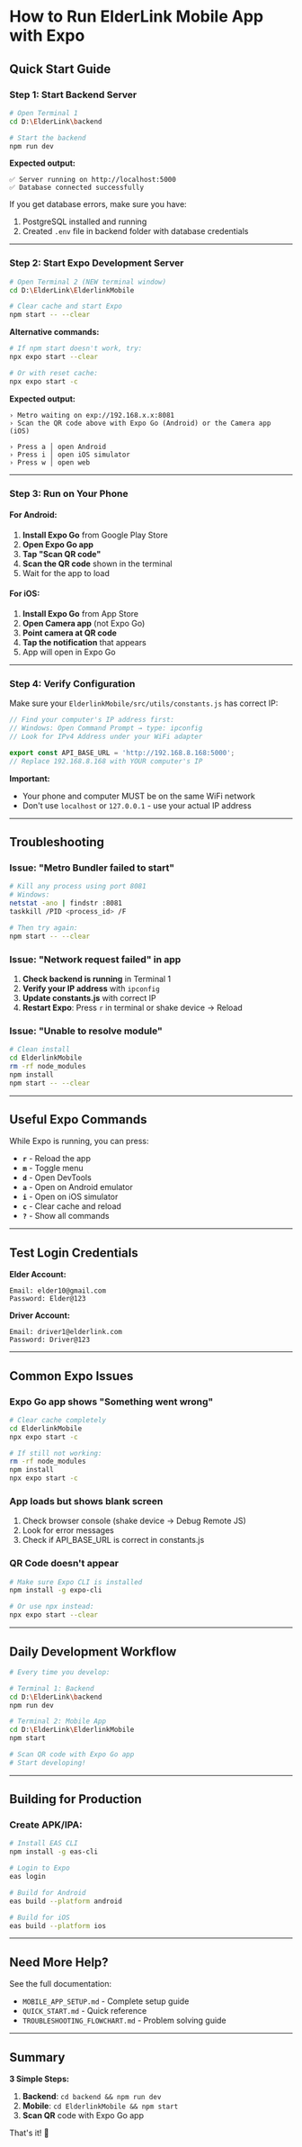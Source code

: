 # How to Run ElderLink Mobile App with Expo

## Quick Start Guide

### Step 1: Start Backend Server

```bash
# Open Terminal 1
cd D:\ElderLink\backend

# Start the backend
npm run dev
```

**Expected output:**
```
✅ Server running on http://localhost:5000
✅ Database connected successfully
```

If you get database errors, make sure you have:
1. PostgreSQL installed and running
2. Created `.env` file in backend folder with database credentials

---

### Step 2: Start Expo Development Server

```bash
# Open Terminal 2 (NEW terminal window)
cd D:\ElderLink\ElderlinkMobile

# Clear cache and start Expo
npm start -- --clear
```

**Alternative commands:**
```bash
# If npm start doesn't work, try:
npx expo start --clear

# Or with reset cache:
npx expo start -c
```

**Expected output:**
```
› Metro waiting on exp://192.168.x.x:8081
› Scan the QR code above with Expo Go (Android) or the Camera app (iOS)

› Press a │ open Android
› Press i │ open iOS simulator  
› Press w │ open web
```

---

### Step 3: Run on Your Phone

#### For Android:
1. **Install Expo Go** from Google Play Store
2. **Open Expo Go app**
3. **Tap "Scan QR code"**
4. **Scan the QR code** shown in the terminal
5. Wait for the app to load

#### For iOS:
1. **Install Expo Go** from App Store
2. **Open Camera app** (not Expo Go)
3. **Point camera at QR code**
4. **Tap the notification** that appears
5. App will open in Expo Go

---

### Step 4: Verify Configuration

Make sure your `ElderlinkMobile/src/utils/constants.js` has correct IP:

```javascript
// Find your computer's IP address first:
// Windows: Open Command Prompt → type: ipconfig
// Look for IPv4 Address under your WiFi adapter

export const API_BASE_URL = 'http://192.168.8.168:5000';
// Replace 192.168.8.168 with YOUR computer's IP
```

**Important:**
- Your phone and computer MUST be on the same WiFi network
- Don't use `localhost` or `127.0.0.1` - use your actual IP address

---

## Troubleshooting

### Issue: "Metro Bundler failed to start"

```bash
# Kill any process using port 8081
# Windows:
netstat -ano | findstr :8081
taskkill /PID <process_id> /F

# Then try again:
npm start -- --clear
```

### Issue: "Network request failed" in app

1. **Check backend is running** in Terminal 1
2. **Verify your IP address** with `ipconfig`
3. **Update constants.js** with correct IP
4. **Restart Expo**: Press `r` in terminal or shake device → Reload

### Issue: "Unable to resolve module"

```bash
# Clean install
cd ElderlinkMobile
rm -rf node_modules
npm install
npm start -- --clear
```

---

## Useful Expo Commands

While Expo is running, you can press:

- **`r`** - Reload the app
- **`m`** - Toggle menu
- **`d`** - Open DevTools
- **`a`** - Open on Android emulator
- **`i`** - Open on iOS simulator
- **`c`** - Clear cache and reload
- **`?`** - Show all commands

---

## Test Login Credentials

**Elder Account:**
```
Email: elder10@gmail.com
Password: Elder@123
```

**Driver Account:**
```
Email: driver1@elderlink.com
Password: Driver@123
```

---

## Common Expo Issues

### Expo Go app shows "Something went wrong"

```bash
# Clear cache completely
cd ElderlinkMobile
npx expo start -c

# If still not working:
rm -rf node_modules
npm install
npx expo start -c
```

### App loads but shows blank screen

1. Check browser console (shake device → Debug Remote JS)
2. Look for error messages
3. Check if API_BASE_URL is correct in constants.js

### QR Code doesn't appear

```bash
# Make sure Expo CLI is installed
npm install -g expo-cli

# Or use npx instead:
npx expo start --clear
```

---

## Daily Development Workflow

```bash
# Every time you develop:

# Terminal 1: Backend
cd D:\ElderLink\backend
npm run dev

# Terminal 2: Mobile App  
cd D:\ElderLink\ElderlinkMobile
npm start

# Scan QR code with Expo Go app
# Start developing!
```

---

## Building for Production

### Create APK/IPA:

```bash
# Install EAS CLI
npm install -g eas-cli

# Login to Expo
eas login

# Build for Android
eas build --platform android

# Build for iOS
eas build --platform ios
```

---

## Need More Help?

See the full documentation:
- `MOBILE_APP_SETUP.md` - Complete setup guide
- `QUICK_START.md` - Quick reference
- `TROUBLESHOOTING_FLOWCHART.md` - Problem solving guide

---

## Summary

**3 Simple Steps:**

1. **Backend**: `cd backend && npm run dev`
2. **Mobile**: `cd ElderlinkMobile && npm start`
3. **Scan QR** code with Expo Go app

That's it! 🚀
